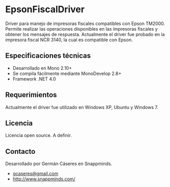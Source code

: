 EpsonFiscalDriver
=================

Driver para manejo de impresoras fiscales compatibles con Epson TM2000.
Permite realizar las operaciones disponibles en las impresoras fiscales y obtener los mensajes de respuesta.
Actualmente el driver fue probado en la impresora fiscal NCR 3140, la cual es compatible con Epson.

## Especificaciones técnicas
* Desarrollado en Mono 2.10+
* Se compila fácilmente mediante MonoDevelop 2.8+
* Framework .NET 4.0

## Requerimientos
Actualmente el driver fue utilizado en Windows XP, Ubuntu y Windows 7.

## Licencia
Licencia open source. A definir.

## Contacto
Desarrollado por Germán Cáseres en Snappminds.
* gcaseres@gmail.com
* http://www.snappminds.com/
